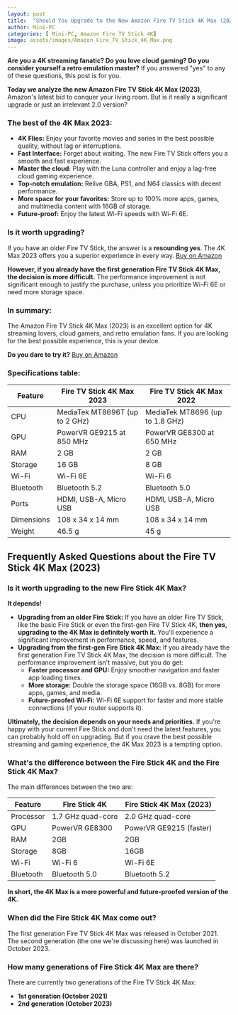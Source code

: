 ```yaml
---
layout: post
title:  "Should You Upgrade to the New Amazon Fire TV Stick 4K Max (2023)?"
author: Mini-PC
categories: [ Mini-PC, Amazon Fire TV Stick 4K]
image: assets/images/Amazon_Fire_TV_Stick_4K_Max.png
---
```


**Are you a 4K streaming fanatic? Do you love cloud gaming? Do you consider yourself a retro emulation master?** If you answered "yes" to any of these questions, this post is for you.

**Today we analyze the new Amazon Fire TV Stick 4K Max (2023)**, Amazon's latest bid to conquer your living room. But is it really a significant upgrade or just an irrelevant 2.0 version?

### The best of the 4K Max 2023:

* **4K Flies:** Enjoy your favorite movies and series in the best possible quality, without lag or interruptions.
* **Fast Interface:** Forget about waiting. The new Fire TV Stick offers you a smooth and fast experience.
* **Master the cloud:** Play with the Luna controller and enjoy a lag-free cloud gaming experience.
* **Top-notch emulation:** Relive GBA, PS1, and N64 classics with decent performance.
* **More space for your favorites:** Store up to 100% more apps, games, and multimedia content with 16GB of storage.
* **Future-proof:** Enjoy the latest Wi-Fi speeds with Wi-Fi 6E.

### Is it worth upgrading?

If you have an older Fire TV Stick, the answer is a **resounding yes**. The 4K Max 2023 offers you a superior experience in every way. [Buy on Amazon](https://geni.us/PY367)


**However, if you already have the first generation Fire TV Stick 4K Max, the decision is more difficult.** The performance improvement is not significant enough to justify the purchase, unless you prioritize Wi-Fi 6E or need more storage space.

### In summary:

The Amazon Fire TV Stick 4K Max (2023) is an excellent option for 4K streaming lovers, cloud gamers, and retro emulation fans. If you are looking for the best possible experience, this is your device.

**Do you dare to try it?** 
[Buy on Amazon](https://geni.us/PY367)


### Specifications table:

| Feature | Fire TV Stick 4K Max 2023 | Fire TV Stick 4K Max 2022 |
|---|---|---|
| CPU | MediaTek MT8696T (up to 2 GHz) | MediaTek MT8696 (up to 1.8 GHz) |
| GPU | PowerVR GE9215 at 850 MHz | PowerVR GE8300 at 650 MHz |
| RAM | 2 GB | 2 GB |
| Storage | 16 GB | 8 GB |
| Wi-Fi | Wi-Fi 6E | Wi-Fi 6 |
| Bluetooth | Bluetooth 5.2 | Bluetooth 5.0 |
| Ports | HDMI, USB-A, Micro USB | HDMI, USB-A, Micro USB |
| Dimensions | 108 x 34 x 14 mm | 108 x 34 x 14 mm |
| Weight | 46.5 g | 45 g |

## Frequently Asked Questions about the Fire TV Stick 4K Max (2023)

### Is it worth upgrading to the new Fire Stick 4K Max?

**It depends!**

* **Upgrading from an older Fire Stick:** If you have an older Fire TV Stick, like the basic Fire Stick or even the first-gen Fire TV Stick 4K, **then yes, upgrading to the 4K Max is definitely worth it.** You'll experience a significant improvement in performance, speed, and features.
* **Upgrading from the first-gen Fire Stick 4K Max:** If you already have the first generation Fire TV Stick 4K Max, the decision is more difficult. The performance improvement isn't massive, but you do get:
    * **Faster processor and GPU:** Enjoy smoother navigation and faster app loading times.
    * **More storage:** Double the storage space (16GB vs. 8GB) for more apps, games, and media.
    * **Future-proofed Wi-Fi:** Wi-Fi 6E support for faster and more stable connections (if your router supports it).

**Ultimately, the decision depends on your needs and priorities.** If you're happy with your current Fire Stick and don't need the latest features, you can probably hold off on upgrading. But if you crave the best possible streaming and gaming experience, the 4K Max 2023 is a tempting option.

### What's the difference between the Fire Stick 4K and the Fire Stick 4K Max?

The main differences between the two are:

| Feature | Fire Stick 4K | Fire Stick 4K Max (2023) |
|---|---|---|
| Processor | 1.7 GHz quad-core | 2.0 GHz quad-core |
| GPU | PowerVR GE8300 | PowerVR GE9215 (faster) |
| RAM | 2GB | 2GB |
| Storage | 8GB | 16GB |
| Wi-Fi | Wi-Fi 6 | Wi-Fi 6E |
| Bluetooth | Bluetooth 5.0 | Bluetooth 5.2 |

**In short, the 4K Max is a more powerful and future-proofed version of the 4K.**

### When did the Fire Stick 4K Max come out?

The first generation Fire TV Stick 4K Max was released in October 2021. The second generation (the one we're discussing here) was launched in October 2023.

### How many generations of Fire Stick 4K Max are there?

There are currently two generations of the Fire TV Stick 4K Max:

* **1st generation (October 2021)**
* **2nd generation (October 2023)**
